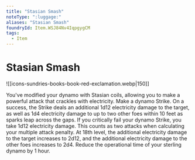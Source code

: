 ```yaml
---
title: "Stasian Smash"
noteType: ":luggage:"
aliases: "Stasian Smash"
foundryId: Item.WSJ84Nv4IqpgygCM
tags:
  - Item
---
```


# Stasian Smash
![[icons-sundries-books-book-red-exclamation.webp|150]]

You've modified your dynamo with Stasian coils, allowing you to make a powerful attack that crackles with electricity. Make a dynamo Strike. On a success, the Strike deals an additional 1d12 electricity damage to the target, as well as 1d4 electricity damage to up to two other foes within 10 feet as sparks leap across the gaps. If you critically fail your dynamo Strike, you take 1d12 electricity damage. This counts as two attacks when calculating your multiple attack penalty. At 18th level, the additional electricity damage to the target increases to 2d12, and the additional electricity damage to the other foes increases to 2d4. Reduce the operational time of your sterling dynamo by 1 hour.
